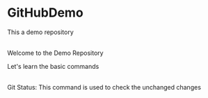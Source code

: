 # GitHubDemo

This a demo repository

<br> Welcome to the Demo Repository </br>

<p> Let's learn the basic commands </p>

<br> Git Status: This command is used to check the unchanged changes </br>